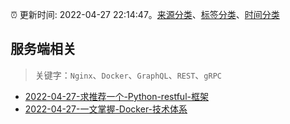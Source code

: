 :alarm_clock: 更新时间: 2022-04-27 22:14:47。[来源分类](../README.md)、[标签分类](../TAGS.md)、[时间分类](../TIMELINE.md)

## 服务端相关


> 关键字：`Nginx`、`Docker`、`GraphQL`、`REST`、`gRPC`



- [2022-04-27-求推荐一个-Python-restful-框架](https://www.v2ex.com/t/849660) 
- [2022-04-27-一文掌握-Docker-技术体系](https://toutiao.io/k/fj3ag78) 